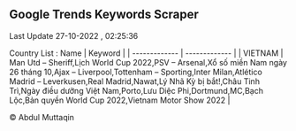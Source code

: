 

## Google Trends Keywords Scraper 
 
Last Update 27-10-2022 , 02:25:36

Country List :
 Name  | Keyword |
| ------------- | ------------- |
| VIETNAM | Man Utd – Sheriff,Lịch World Cup 2022,PSV – Arsenal,Xổ số miền Nam ngày 26 tháng 10,Ajax – Liverpool,Tottenham – Sporting,Inter Milan,Atlético Madrid – Leverkusen,Real Madrid,Nawat,Lý Nhã Kỳ bị bắt!,Châu Tinh Trì,Ngày điều dưỡng Việt Nam,Porto,Lưu Diệc Phi,Dortmund,MC,Bạch Lộc,Bản quyền World Cup 2022,Vietnam Motor Show 2022 |



© Abdul Muttaqin 
